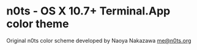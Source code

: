 n0ts - OS X 10.7+ Terminal.App color theme
==============================================

Original n0ts color scheme developed by Naoya Nakazawa <me@n0ts.org>


